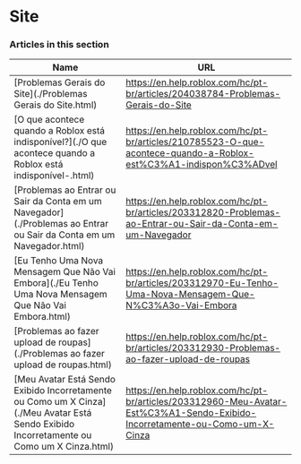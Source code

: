 # Site  
### Articles in this section
Name|URL
-|-
[Problemas Gerais do Site](./Problemas Gerais do Site.html) |https://en.help.roblox.com/hc/pt-br/articles/204038784-Problemas-Gerais-do-Site
[O que acontece quando a Roblox está indisponível?](./O que acontece quando a Roblox está indisponível-.html) |https://en.help.roblox.com/hc/pt-br/articles/210785523-O-que-acontece-quando-a-Roblox-est%C3%A1-indispon%C3%ADvel
[Problemas ao Entrar ou Sair da Conta em um Navegador](./Problemas ao Entrar ou Sair da Conta em um Navegador.html) |https://en.help.roblox.com/hc/pt-br/articles/203312820-Problemas-ao-Entrar-ou-Sair-da-Conta-em-um-Navegador
[Eu Tenho Uma Nova Mensagem Que Não Vai Embora](./Eu Tenho Uma Nova Mensagem Que Não Vai Embora.html) |https://en.help.roblox.com/hc/pt-br/articles/203312970-Eu-Tenho-Uma-Nova-Mensagem-Que-N%C3%A3o-Vai-Embora
[Problemas ao fazer upload de roupas](./Problemas ao fazer upload de roupas.html) |https://en.help.roblox.com/hc/pt-br/articles/203312930-Problemas-ao-fazer-upload-de-roupas
[Meu Avatar Está Sendo Exibido Incorretamente ou Como um X Cinza](./Meu Avatar Está Sendo Exibido Incorretamente ou Como um X Cinza.html) |https://en.help.roblox.com/hc/pt-br/articles/203312960-Meu-Avatar-Est%C3%A1-Sendo-Exibido-Incorretamente-ou-Como-um-X-Cinza